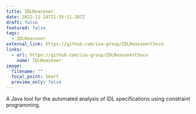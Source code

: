 ```yaml
---
title: IDLReasoner
date: 2022-11-14T21:35:11.207Z
draft: false
featured: false
tags:
  - IDLReasoner
external_link: https://github.com/isa-group/IDLReasonerChoco
links:
  - url: https://github.com/isa-group/IDLReasonerChoco
    name: IDLReasoner
image:
  filename: ""
  focal_point: Smart
  preview_only: false
---
```

A Java tool for the automated analysis of IDL specifications using constraint programming.
